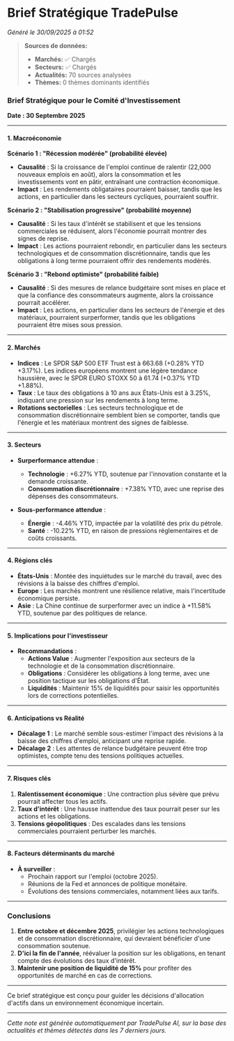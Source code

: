 # Brief Stratégique TradePulse

*Généré le 30/09/2025 à 01:52*

> **Sources de données:**
> - **Marchés:** ✅ Chargés
> - **Secteurs:** ✅ Chargés
> - **Actualités:** 70 sources analysées
> - **Thèmes:** 0 thèmes dominants identifiés

### Brief Stratégique pour le Comité d'Investissement

**Date : 30 Septembre 2025**

---

#### 1. **Macroéconomie**

**Scénario 1 : "Récession modérée" (probabilité élevée)**
- **Causalité** : Si la croissance de l'emploi continue de ralentir (22,000 nouveaux emplois en août), alors la consommation et les investissements vont en pâtir, entraînant une contraction économique.
- **Impact** : Les rendements obligataires pourraient baisser, tandis que les actions, en particulier dans les secteurs cycliques, pourraient souffrir.

**Scénario 2 : "Stabilisation progressive" (probabilité moyenne)**
- **Causalité** : Si les taux d'intérêt se stabilisent et que les tensions commerciales se réduisent, alors l'économie pourrait montrer des signes de reprise.
- **Impact** : Les actions pourraient rebondir, en particulier dans les secteurs technologiques et de consommation discrétionnaire, tandis que les obligations à long terme pourraient offrir des rendements modérés.

**Scénario 3 : "Rebond optimiste" (probabilité faible)**
- **Causalité** : Si des mesures de relance budgétaire sont mises en place et que la confiance des consommateurs augmente, alors la croissance pourrait accélérer.
- **Impact** : Les actions, en particulier dans les secteurs de l'énergie et des matériaux, pourraient surperformer, tandis que les obligations pourraient être mises sous pression.

---

#### 2. **Marchés**

- **Indices** : Le SPDR S&P 500 ETF Trust est à 663.68 (+0.28% YTD +3.17%). Les indices européens montrent une légère tendance haussière, avec le SPDR EURO STOXX 50 à 61.74 (+0.37% YTD +1.88%).
- **Taux** : Le taux des obligations à 10 ans aux États-Unis est à 3.25%, indiquant une pression sur les rendements à long terme.
- **Rotations sectorielles** : Les secteurs technologique et de consommation discrétionnaire semblent bien se comporter, tandis que l'énergie et les matériaux montrent des signes de faiblesse.

---

#### 3. **Secteurs**

- **Surperformance attendue** : 
  - **Technologie** : +6.27% YTD, soutenue par l'innovation constante et la demande croissante.
  - **Consommation discrétionnaire** : +7.38% YTD, avec une reprise des dépenses des consommateurs.
  
- **Sous-performance attendue** :
  - **Énergie** : -4.46% YTD, impactée par la volatilité des prix du pétrole.
  - **Santé** : -10.22% YTD, en raison de pressions réglementaires et de coûts croissants.

---

#### 4. **Régions clés**

- **États-Unis** : Montée des inquiétudes sur le marché du travail, avec des révisions à la baisse des chiffres d'emploi. 
- **Europe** : Les marchés montrent une résilience relative, mais l'incertitude économique persiste.
- **Asie** : La Chine continue de surperformer avec un indice à +11.58% YTD, soutenue par des politiques de relance.

---

#### 5. **Implications pour l'investisseur**

- **Recommandations** :
  - **Actions Value** : Augmenter l'exposition aux secteurs de la technologie et de la consommation discrétionnaire.
  - **Obligations** : Considérer les obligations à long terme, avec une position tactique sur les obligations d'État.
  - **Liquidités** : Maintenir 15% de liquidités pour saisir les opportunités lors de corrections potentielles.

---

#### 6. **Anticipations vs Réalité**

- **Décalage 1** : Le marché semble sous-estimer l'impact des révisions à la baisse des chiffres d'emploi, anticipant une reprise rapide.
- **Décalage 2** : Les attentes de relance budgétaire peuvent être trop optimistes, compte tenu des tensions politiques actuelles.
  
---

#### 7. **Risques clés**

1. **Ralentissement économique** : Une contraction plus sévère que prévu pourrait affecter tous les actifs.
2. **Taux d'intérêt** : Une hausse inattendue des taux pourrait peser sur les actions et les obligations.
3. **Tensions géopolitiques** : Des escalades dans les tensions commerciales pourraient perturber les marchés.

---

#### 8. **Facteurs déterminants du marché**

- **À surveiller** :
  - Prochain rapport sur l'emploi (octobre 2025).
  - Réunions de la Fed et annonces de politique monétaire.
  - Évolutions des tensions commerciales, notamment liées aux tarifs.

---

### Conclusions

1. **Entre octobre et décembre 2025**, privilégier les actions technologiques et de consommation discrétionnaire, qui devraient bénéficier d'une consommation soutenue.
2. **D'ici la fin de l'année**, réévaluer la position sur les obligations, en tenant compte des évolutions des taux d'intérêt.
3. **Maintenir une position de liquidité de 15%** pour profiter des opportunités de marché en cas de corrections.

--- 

Ce brief stratégique est conçu pour guider les décisions d'allocation d'actifs dans un environnement économique incertain.

---

*Cette note est générée automatiquement par TradePulse AI, sur la base des actualités et thèmes détectés dans les 7 derniers jours.*

